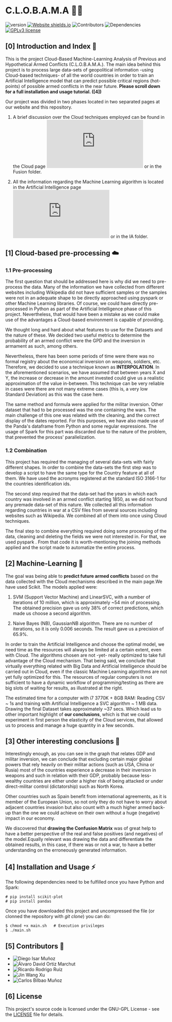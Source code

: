 # C.L.O.B.A.M.A 👨‍🔧

![version](https://img.shields.io/badge/version-1-blue.svg?cacheSeconds=2592000) [![Website shields.io](https://img.shields.io/website-up-down-green-red/http/shields.io.svg)](https://clobama.yolasite.com/)
![Contributors](https://img.shields.io/badge/contributors-5-green)
![Dependencies](https://img.shields.io/badge/dependencies-up%20to%20date-brightgreen.svg)
[![GPLv3 license](https://img.shields.io/badge/License-GPLv3-blue.svg)](http://perso.crans.org/besson/LICENSE.html)

## [0] Introduction and Index 📄

This is the project Cloud-Based Machine-Learning Analysis of Previous and Hypothetical Armed Conflicts (C.L.O.B.A.M.A.). The main idea behind this project is to process large data-sets of geopolitical information -using Cloud-based techniques- of all the world countries in order to train an Artificial Intelligence model that can predict possible critical regions (hot-points) of possible armed conflicts in the near future. **Please scroll down for a full installation and usage tutorial. ([4])**

Our project was divided in two phases located in two separated pages at our website and this repository.

1. A brief discussion over the Cloud techniques employed can be found in the Cloud page ![here](https://clobama.yolasite.com/Cloud.php) or in the Fusion folder.

2. All the information regarding the Machine Learning algorithm is located in the Artificial Intelligence page ![here](https://clobama.yolasite.com/Artificial-Intelligence.php) or in the IA folder. 

## [1] Cloud-based pre-processing ☁️ 

### 1.1 Pre-processing
The first question that should be addressed here is why did we need to pre-process the data. Many of the information we have collected from different websites including Wikipedia did not have sufficient samples or the samples were not in an adequate shape to be directly approached using pyspark or other Machine Learning libraries. Of course, we could have directly pre-processed in Python as part of the Artificial Intelligence phase of this project. Nevertheless, that would have been a mistake as we could make use of the advantages a Cloud-based environment is capable of providing.


We thought long and hard about what features to use for the Datasets and the nature of these. We decided two useful metrics to determine the probability of an armed conflict were the GPD and the inversion in armament as such, among others.


Nevertheless, there has been some periods of time were there was no formal registry about the economical inversion on weapons, soldiers, etc. Therefore, we decided to use a technique known as **INTERPOLATION**. In the aforementioned scenarios, we have assumed that between years X and Y, the increase or decrease in the amount invested could give us a realistic approximation of the value in-between. This technique can be very reliable in cases were there are not many extreme cases (this is, a very low Standard Deviation) as this was the case here.


The same method and formula were applied for the militar inversion. Other dataset that had to be processed was the one containing the wars. The main challenge of this one was related with the cleaning, and the correct display of the dates reported. For this purposes, we have also made use of the Panda's dataframe from Python and some regular expressions. The usage of Spark for this part was discarded due to the nature of the problem, that prevented the process' parallelization. 

### 1.2 Combination

This project has required the managing of several data-sets with fairly different shapes. In order to combine the data-sets the first step was to develop a script to have the same type for the Country feature at all of them. We have used the acronyms registered at the standard ISO 3166-1 for the countries identification ids.


The second step required that the data-set had the years in which each country was involved in an armed conflict starting 1850, as we did not found any premade data-set of this nature. We collected all this information regarding countries in war at a CSV files from several sources including websites such as Wikipedia. We combined all of them into once using Cloud techniques.


The final step to combine everything required doing some processing of the data, cleaning and deleting the fields we were not interested in. For that, we used pyspark . From that code it is worth-mentioning the joining methods applied and the script made to automatize the entire process.

## [2] Machine-Learning 🤖

The goal was being able to **predict future armed conflicts** based on the data collected with the Cloud mechanisms described in the main page.We have used Scikit. The models applied were:


1.   SVM (Support Vector Machine) and LinearSVC, with a number of iterations of 10 million, which is approximately ~54 min of processing. The obtained precision gave us only 38% of correct predictions, which made us choose a second algorithm.


2. Naive Bayes (NB), GaussianNB algorithm. There are no number of iterations, so it is only 0.006 seconds. The result gave us a precision of 65.9%. 

In order to train the Artificial Intelligence and choose the optimal model, we need time as the resources will always be limited at a certain extent, even with Cloud. The algorithms chosen are not -yet- really optimized to take full advantage of the Cloud mechanism. That being said, we conclude that virtually everything related with Big Data and Artificial Intelligence should be carried out in Cloud, even if the classic Machine Learning algorithms are not yet fully optimized for this. The resources of regular computers is not sufficient to have a dynamic workflow of programming/testing as there are big slots of waiting for results, as illustrated at the right.

The estimated time for a computer with i7 3770K + 8GB RAM: Reading CSV ~ 1s and training with Artificial Intelligence a SVC algorithm ~ 1 MB data. Drawing the final Dataset takes approximately ~37 secs. Which lead us to other important highlight of **our conclusions**, which is that we could experiment in first person the elasticity of the Cloud services, that allowed us to process and manage a huge quantity in a few seconds.

## [3] Other interesting conclusions 🔬

Interestingly enough, as you can see in the graph that relates GDP and militar inversion, we can conclude that excluding certain major global powers that rely heavily on their militar actions (such as USA, China or Rusia) most of the countries experience a decrease in their inversion in weapons and such in relation with their GDP, probably because less-wealthy countries are either under a higher risk of being attacked or under direct-militar control (dictatorship) such as North Korea.


Other countries such as Spain benefit from international agreements, as it is member of the European Union, so not only they do not have to worry about adjacent countries invasion but also count with a much higher armed back-up than the one we could achieve on their own without a huge (negative) impact in our economy.

We discovered that **drawing the Confusion Matrix** was of great help to have a better perspective of the real and false positives (and negatives) of the model.Equally relevant was drawing the data and differentiate the obtained results, in this case, if there was or not a war, to have a better understanding on the erroneously generated information.

## [4] Installation and Usage ⚡️

The following dependencies need to be fulfilled once you have Python and Spark: 

```
# pip install scikit-plot
# pip install pandas
```
Once you have downloaded this project and uncompressed the file (or clonned the repository with _git clone_) you can do:

```
$ chmod +x main.sh   # Execution privileges
$ ./main.sh
```

## [5] Contributors 👦

- ![Diego Isar Muñoz](https://github.com/diegoisar)
- ![Álvaro David Ortiz Marchut](https://github.com/NotAGoodDev)
- ![Ricardo Rodrigo Ruíz](https://github.com/RicardoRodrigoRuiz)
- ![Jin Wang Xu](https://github.com/JwangXu)
- ![Carlos Bilbao Muñoz](https://github.com/Zildj1an)

## [6] License

This project's source code is licensed under the GNU-GPL License - see the <a href="https://github.com/Zildj1an/C.L.O.B.A.M.A/blob/master/LICENSE">LICENSE</a> file for details. 
